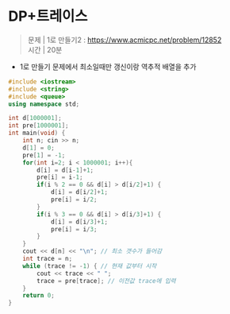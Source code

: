 # DP+트레이스 
> 문제 | 1로 만들기2 : https://www.acmicpc.net/problem/12852       
> 시간 | 20분    
   
* 1로 만들기 문제에서 최소일때만 갱신이랑 역추적 배열을 추가      
    
```c++
#include <iostream>
#include <string>
#include <queue>
using namespace std;

int d[1000001];
int pre[1000001];
int main(void) {
    int n; cin >> n;
    d[1] = 0;
    pre[1] = -1;
    for(int i=2; i < 1000001; i++){
        d[i] = d[i-1]+1;
        pre[i] = i-1;
        if(i % 2 == 0 && d[i] > d[i/2]+1) {
            d[i] = d[i/2]+1;
            pre[i] = i/2;
        }
        if(i % 3 == 0 && d[i] > d[i/3]+1) {
            d[i] = d[i/3]+1;
            pre[i] = i/3;
        }
    }
    cout << d[n] << "\n"; // 최소 갯수가 들어감
    int trace = n;
    while (trace != -1) { // 현재 값부터 시작
        cout << trace << " ";
        trace = pre[trace]; // 이전값 trace에 입력
    }
    return 0;
}
```

